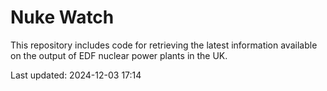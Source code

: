 # Nuke Watch

This repository includes code for retrieving the latest information available on the output of EDF nuclear power plants in the UK.

Last updated: 2024-12-03 17:14